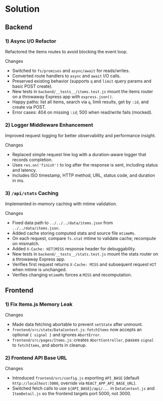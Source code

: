 # Solution

## Backend

### 1) Async I/O Refactor

Refactored the items routes to avoid blocking the event loop.

Changes

- Switched to `fs/promises` and `async/await` for reads/writes.
- Converted route handlers to `async` and `await` I/O calls.
- Preserved existing behavior (supports `q` and `limit` query params and basic POST create).
- New tests in `backend/__tests__/items.test.js` mount the items router on a throwaway Express app with `express.json()`.
- Happy paths: list all items, search via `q`, limit results, get by `:id`, and create via POST.
- Error cases: 404 on missing `:id`; 500 when read/write fails (mocked).

### 2) Logger Middleware Enhancement

Improved request logging for better observability and performance insight.

Changes

- Replaced simple request line log with a duration-aware logger that records completion.
- Uses `res.on('finish')` to log after the response is sent, including status and latency.
- Includes ISO timestamp, HTTP method, URL, status code, and duration in ms.

### 3) `/api/stats` Caching

Implemented in-memory caching with mtime validation.

Changes

- Fixed data path to `../../../data/items.json` from `../../data/items.json`.
- Added cache storing computed stats and source file `mtimeMs`.
- On each request, compare `fs.stat` mtime to validate cache; recompute on mismatch.
- Added `X-Cache: HIT|MISS` response header for debuggability.
- New tests in `backend/__tests__/stats.test.js` mount the stats router on a throwaway Express app.
- Verifies first request returns `X-Cache: MISS` and subsequent request `HIT` when mtime is unchanged.
- Verifies changing `mtimeMs` forces a `MISS` and recomputation.

## Frontend

### 1) Fix Items.js Memory Leak

Changes

- Made data fetching abortable to prevent `setState` after unmount.
- `frontend/src/state/DataContext.js`: `fetchItems` now accepts an optional `{ signal }` and ignores `AbortError`.
- `frontend/src/pages/Items.js`: creates `AbortController`, passes `signal` to `fetchItems`, and aborts in cleanup.

### 2) Frontend API Base URL

Changes

- Introduced `frontend/src/config.js` exporting `API_BASE` (default `http://localhost:5000`, override via `REACT_APP_API_BASE_URL`).
- Switched fetch calls to use `${API_BASE}/api/...` in `DataContext.js` and `ItemDetail.js` so the frontend targets port 5000, not 3000.
